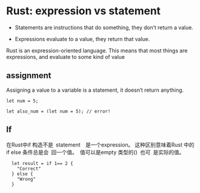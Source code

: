 # Rust: expression vs statement

- Statements are instructions that do something, they don’t return a value. 

- Expressions evaluate to a value, they return that value.

Rust is an expression-oriented language. This means that most things are expressions, and evaluate to some kind of value

## assignment
Assigning a value to a variable is a statement, it doesn’t return anything.
```
let num = 5;

let also_num = (let num = 5); // error!
```

## If
在Rust中if 构造不是 statement  是一个expression。
这种区别意味着Rust 中的if else 条件总是会 回一个值。 值可以是empty 类型的() 也可 是实际的值。

```
  let result = if 1== 2 {
    "Correct"
  } else {
    "Wrong"
  }

```